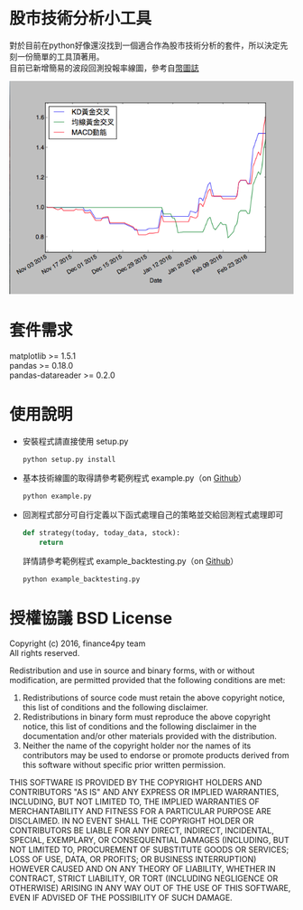 股市技術分析小工具
======================
對於目前在python好像還沒找到一個適合作為股市技術分析的套件，所以決定先刻一份簡單的工具頂著用。   
目前已新增簡易的波段回測投報率線圖，參考自[幣圖誌](http://www.bituzi.com/2014/12/Rbacktest6mins.html)

![範例快照](example_screenshot.png)

套件需求
======================
matplotlib >= 1.5.1   
pandas >= 0.18.0   
pandas-datareader >= 0.2.0   

使用說明
======================
* 安裝程式請直接使用 setup.py
  ```sh
  python setup.py install
  ```
  
* 基本技術線圖的取得請參考範例程式 example.py（on [Github](https://github.com/m10215059/finance4py)）
  ```sh
  python example.py
  ```

* 回測程式部分可自行定義以下函式處理自己的策略並交給回測程式處理即可
  ```python
  def strategy(today, today_data, stock):
      return
  ```
  詳情請參考範例程式 example_backtesting.py（on [Github](https://github.com/m10215059/finance4py)）
  ```sh
  python example_backtesting.py   
  ```

授權協議 BSD License
======================
Copyright (c) 2016, finance4py team   
All rights reserved.   

Redistribution and use in source and binary forms, with or without modification, are permitted provided that the following conditions are met:   

1. Redistributions of source code must retain the above copyright notice, this list of conditions and the following disclaimer.   
2. Redistributions in binary form must reproduce the above copyright notice, this list of conditions and the following disclaimer in the documentation and/or other materials provided with the distribution.   
3. Neither the name of the copyright holder nor the names of its contributors may be used to endorse or promote products derived from this software without specific prior written permission.   

THIS SOFTWARE IS PROVIDED BY THE COPYRIGHT HOLDERS AND CONTRIBUTORS "AS IS" AND ANY EXPRESS OR IMPLIED WARRANTIES, INCLUDING, BUT NOT LIMITED TO, THE IMPLIED WARRANTIES OF MERCHANTABILITY AND FITNESS FOR A PARTICULAR PURPOSE ARE DISCLAIMED. IN NO EVENT SHALL THE COPYRIGHT HOLDER OR CONTRIBUTORS BE LIABLE FOR ANY DIRECT, INDIRECT, INCIDENTAL, SPECIAL, EXEMPLARY, OR CONSEQUENTIAL DAMAGES (INCLUDING, BUT NOT LIMITED TO, PROCUREMENT OF SUBSTITUTE GOODS OR SERVICES; LOSS OF USE, DATA, OR PROFITS; OR BUSINESS INTERRUPTION) HOWEVER CAUSED AND ON ANY THEORY OF LIABILITY, WHETHER IN CONTRACT, STRICT LIABILITY, OR TORT (INCLUDING NEGLIGENCE OR OTHERWISE) ARISING IN ANY WAY OUT OF THE USE OF THIS SOFTWARE, EVEN IF ADVISED OF THE POSSIBILITY OF SUCH DAMAGE.